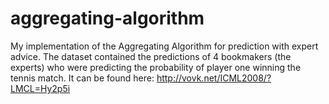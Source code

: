 # aggregating-algorithm
My implementation of the Aggregating Algorithm for prediction with expert advice. 
The dataset contained the predictions of 4 bookmakers (the experts) who were predicting
the probability of player one winning the tennis match. It can be found here:
http://vovk.net/ICML2008/?LMCL=Hy2p5i
